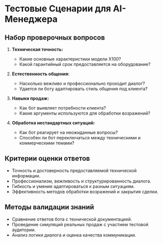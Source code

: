 # Тестовые Сценарии для AI-Менеджера

## Набор проверочных вопросов
1. **Техническая точность:**  
   - Какие основные характеристики модели X100?  
   - Какой гарантийный срок предоставляется на оборудование?

2. **Естественность общения:**  
   - Насколько вежливо и профессионально проходит диалог?  
   - Удается ли боту адаптировать стиль общения под клиента?

3. **Навыки продаж:**  
   - Как бот выявляет потребности клиента?  
   - Какие аргументы используются для обработки возражений?

4. **Обработка нестандартных ситуаций:**  
   - Как бот реагирует на неожиданные вопросы?  
   - Способен ли бот переключаться между техническими и коммерческими темами?

## Критерии оценки ответов
- Точность и достоверность предоставляемой технической информации.
- Профессионализм, вежливость и структурированность диалога.
- Гибкость и умение адаптироваться к разным ситуациям.
- Эффективность методов обработки возражений и закрытия сделки.

## Методы валидации знаний
- Сравнение ответов бота с технической документацией.
- Проведение симуляций реальных продаж с участием тестовой аудитории.
- Анализ логики диалога и оценка качества коммуникации.
